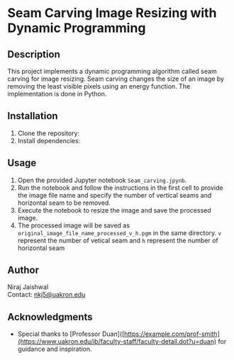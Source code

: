 # Seam Carving Image Resizing with Dynamic Programming

## Description
This project implements a dynamic programming algorithm called seam carving for image resizing. Seam carving changes the size of an image by removing the least visible pixels using an energy function. The implementation is done in Python.

## Installation
1. Clone the repository:
2. Install dependencies:

## Usage
1. Open the provided Jupyter notebook `Seam_carving.jpynb`.
2. Run the notebook and follow the instructions in the first cell to provide the image file name and specify the number of vertical seams and horizontal seam to be removed.
3. Execute the notebook to resize the image and save the processed image.
4. The processed image will be saved as `original_image_file_name_processed_v_h.pgm` in the same directory. `v` represent the number of vetical seam and `h` represent the number of horizontal seam


## Author
Niraj Jaishwal  
Contact: nkj5@uakron.edu

## Acknowledgments
- Special thanks to [Professor Duan]([https://example.com/prof-smith](https://www.uakron.edu/ib/faculty-staff/faculty-detail.dot?u=duan) for guidance and inspiration.

